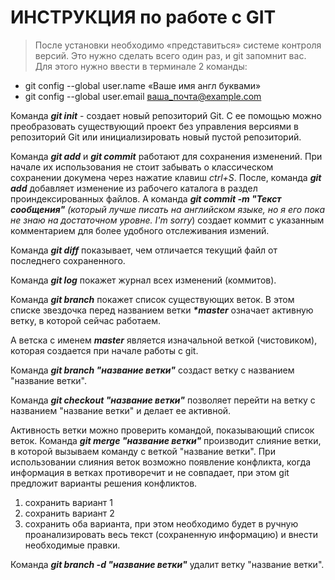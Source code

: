 # **ИНСТРУКЦИЯ** по работе с GIT
> После установки необходимо «представиться» системе контроля версий. Это нужно сделать всего один раз, и git запомнит вас.
Для этого нужно ввести в терминале 2 команды:
- git config --global user.name «Ваше имя англ буквами»
- git config --global user.email ваша_почта@example.com

Команда **_git init_** - создает новый репозиторий Git. С ее помощью можно преобразовать существующий проект без управления версиями в репозиторий Git или инициализировать новый пустой репозиторий.

Команда **_git add_** и **_git commit_** работают для сохранения изменений. При начале их использования не стоит забывать о классическом сохранении докумена через нажатие клавиш _ctrl+S_. 
После, команда **_git add_** добавляет изменение из рабочего каталога в раздел проиндексированных файлов. А команда **_git commit -m "Текст сообщения"_** _(который лучше писать на английском языке, но я его  пока не знаю на достаточном уровне. I'm sorry_) создает коммит с указанным комментарием для более удобного отслеживания измений.

Команда **_git diff_** показывает, чем отличается текущий файл от последнего сохраненного.

Команда **_git log_** покажет журнал всех изменений (коммитов).

Команда **_git branch_** покажет список существующих веток.
В этом списке звездочка перед названием ветки **_*master_** означает активную ветку, в которой сейчас работаем.

А ветска с именем **_master_** является изначальной веткой (чистовиком), которая создается при начале работы с git.

Команда **_git branch "название ветки"_** создаст ветку с названием "название ветки".

Команда **_git checkout "название ветки"_** позволяет перейти на ветку с названием "название ветки" и делает ее активной. 

Активность ветки можно проверить командой, показывающий список веток.
Команда **_git merge "название ветки"_** производит слияние ветки, в которой вызываем команду с веткой "название ветки".
При использовании слияния веток возможно появление конфликта, когда информация в ветках противоречит и не совпадает, при этом git предложит варианты решения конфликтов.
1. сохранить вариант 1
2. сохранить вариант 2
3. сохранить оба варианта, при этом необходимо будет в ручную проанализировать весь текст (сохраненную информацию) и внести необходимые правки.

Команда **_git branch -d "название ветки"_** удалит ветку "название ветки".
